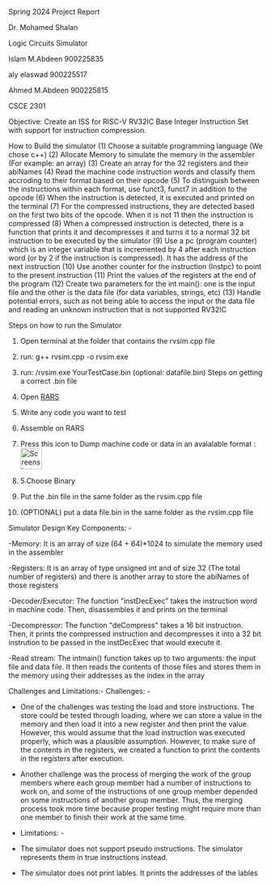 
Spring 2024 Project Report

Dr. Mohamed Shalan

Logic Circuits Simulator
  
Islam M.Abdeen 900225835

aly elaswad 900225517

Ahmed M.Abdeen 900225815 

CSCE 2301





Objective: Create an ISS for RISC-V RV32IC Base Integer Instruction Set with support for instruction compression.



How to Build the simulator
(1) Choose a suitable programming language (We chose c++)
(2) Allocate Memory to simulate the memory in the assembler (For example: an array)
(3) Create an array for the 32 registers and their abiNames 
(4) Read the machine code instruction words and classify them accroding to their format based on their opcode
(5) To distinguish between the instructions within each format, use funct3, funct7 in addition to the opcode
(6) When the instruction is detected, it is executed and printed on the terminal 
(7) For the compressed instructions, they are detected based on the first two bits of the opcode. When it is not 11 then the instruction is compressed
(8) When a compressed instruction is detected, there is a function that prints it and decompresses it and turns it to a normal 32 bit instruction to be executed by the simulator
(9) Use a pc (program counter) which is an integer variable that is incremented by 4 after each instruction word (or by 2 if the instruction is compressed). It has the address of the next instruction
(10) Use another counter for the instruction (Instpc) to point to the present instruction
(11) Print the values of the registers at the end of the program 
(12) Create two parameters for the int main(): one is the input file and the other is the data file (for data variables, strings, etc)
(13) Handle potential errors, such as not being able to access the input or the data file and reading an unknown instruction that is not supported RV32IC
  







Steps on how to run the Simulator

1. Open terminal at the folder that contains the rvsim.cpp file
2. run: g++ rvsim.cpp -o rvsim.exe
3. run: /rvsim.exe YourTestCase.bin (optional: datafile.bin)
Steps on getting a correct .bin file

1. Open [RARS]([url](https://github.com/TheThirdOne/rars))
2. Write any code you want to test
3. Assemble on RARS
4. Press this icon to Dump machine code or data in an avaialable format : <img width="42" alt="Screenshot 2024-06-29 at 1 15 15 AM" src="https://github.com/alyelaswad/Project1DigitalDesign/assets/124714695/a46ffc95-fa11-492c-b0a7-52da394af334"><br/>
5. 5.Choose Binary
6. Put the .bin file in the same folder as the rvsim.cpp file
7. (OPTIONAL) put a data file.bin in the same folder as the rvsim.cpp file

Simulator Design
Key Components: -

-Memory: It is an array of size (64 + 64)*1024 to simulate the memory used in the assembler

-Registers: It is an array of type unsigned int and of size 32 (The total number of registers) and there is another array to store the abiNames of those registers

-Decoder/Executor: The function "instDecExec" takes the instruction word in machine code. Then, disassembles it and prints on the terminal

-Decompressor: The function "deCompress" takes a 16 bit instruction. Then, it prints the compressed instruction and decompresses it into a 32 bit instrution to be passed in the instDecExec that would execute it.

-Read stream: The intmain() function takes up to two arguments: the input file and data file. It then reads the contents of those files and stores them in the memory using their addresses as the index in the array

Challenges and Limitations:-
Challenges: -
- One of the challenges was testing the load and store instructions. The store could be tested through loading, where we can store a value in the memory and then load it into a new register and then print the value. However, this would assume that the load instruction was executed properly, which was a plausible assumption. However, to make sure of the contents in the registers, we created a function to print the contents in the registers after execution.

- Another challenge was the process of merging the work of the group members where each group member had a number of instructions to work on, and some of the instructions of one group member depended on some instructions of another group member. Thus, the merging process took more time because proper testing might require more than one member to finish their work at the same time.

- Limitations: -
- The simulator does not support pseudo instructions. The simulator represents them in true instructions instead.
- The simulator does not print lables. It prints the addresses of the lables
  

